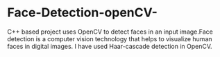 # Face-Detection-openCV-
C++ based project uses OpenCV to detect faces in an input image.Face detection is a computer vision technology that helps to visualize human faces in digital images. I have used Haar-cascade detection in OpenCV.
